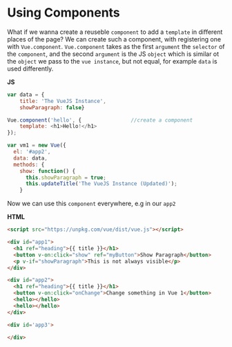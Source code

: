 # Using Components

What if we wanna create a reuseble `component` to add a `template` in different places of the page?
We can create such a component, with registering one with `Vue.component`. `Vue.component` takes as the first `argument` the `selector` of the `component`, and the second `argument` is the JS `object` which is similar ot the `object` we pass to the `vue instance`, but not equal, for example `data` is used differently. 


**JS**

```js
var data = {                   
    title: 'The VueJS Instance',
    showParagraph: false}

Vue.component('hello', {                //create a component
    template: <h1>Hello!</h1>
});

var vm1 = new Vue({
  el: '#app2',
  data: data,    
  methods: {
    show: function() {
      this.showParagraph = true;
      this.updateTitle('The VueJS Instance (Updated)');
    }
```

Now we can use this `component` everywhere, e.g in our `app2`  

**HTML**

```html
<script src="https://unpkg.com/vue/dist/vue.js"></script>

<div id="app1">
  <h1 ref="heading">{{ title }}</h1>
  <button v-on:click="show" ref="myButton">Show Paragraph</button> 
  <p v-if="showParagraph">This is not always visible</p>
</div>

<div id="app2">
  <h1 ref="heading">{{ title }}</h1>
  <button v-on:click="onChange">Change something in Vue 1</button>
  <hello></hello>
  <hello></hello>
</div>

<div id='app3'>    

</div>
```
